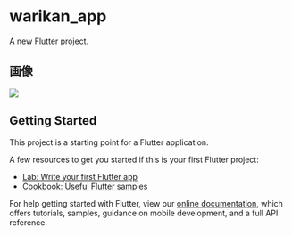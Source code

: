 # warikan_app

A new Flutter project.

## 画像
<img src="https://user-images.githubusercontent.com/92189386/157013570-86f0c14b-b283-4393-afcd-a69fb6521a42.png" width=“300”>

## Getting Started

This project is a starting point for a Flutter application.

A few resources to get you started if this is your first Flutter project:

- [Lab: Write your first Flutter app](https://flutter.dev/docs/get-started/codelab)
- [Cookbook: Useful Flutter samples](https://flutter.dev/docs/cookbook)

For help getting started with Flutter, view our
[online documentation](https://flutter.dev/docs), which offers tutorials,
samples, guidance on mobile development, and a full API reference.
